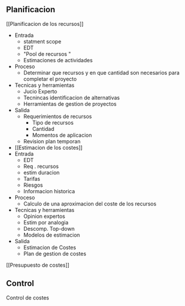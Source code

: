 ## Planificacion 

[[Planificacion de los recursos]]
- Entrada
	- statment scope
	-  EDT
	- "Pool de recursos "
	- Estimaciones de actividades
- Proceso
	- Determinar que recursos y en que cantidad son necesarios para completar el proyecto
- Tecnicas y herramientas 
	- Jucio Experto 
	- Tecnincas identificacion de alternativas 
	- Herramientas de gestion de proyectos
- Salida 
	- Requerimientos de recursos 
		- Tipo de recursos 
		- Cantidad 
		- Momentos de aplicacion 
	- Revision plan temporan
- [[Estimacion de los costes]] 
- Entrada 
	- EDT
	- Req . recursos 
	- estim duracion 
	- Tarifas
	- Riesgos 
	- Informacion historica
- Proceso 
	- Calculo de una aproximacion del coste de los recursos
- Tecnicas y herramientas 
	- Opinion expertos 
	- Estim por analogia 
	- Descomp. Top-down 
	- Modelos de estimacion 
- Salida 
	- Estimacion de Costes 
	- Plan de gestion de costes




[[Presupuesto de costes]]
## Control 
Control de costes
 